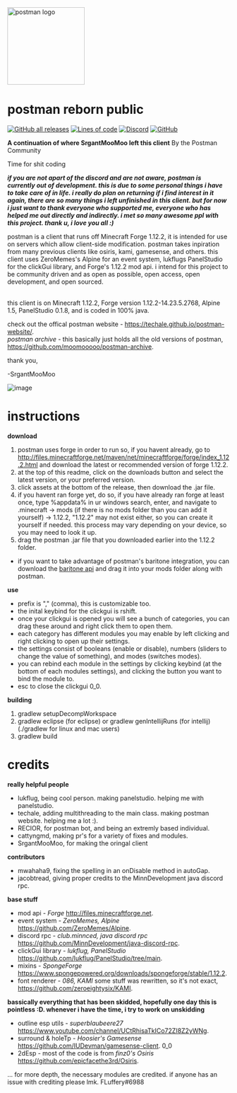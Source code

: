 <img src="https://user-images.githubusercontent.com/69589624/132962368-25885f65-740e-4955-9b31-4a1cb899b660.png" alt="postman logo" width="175"/>

# postman reborn public

[![GitHub all releases](https://img.shields.io/github/downloads/moomooooo/postman/total?color=79C1FF&style=flat-square)](https://github.com/moomooooo/postman/releases)
[![Lines of code](https://img.shields.io/tokei/lines/github/flufferyautism/postman-reborn?color=79C1FF&style=flat-square)](https://github.com//postman-reborn/tree/master/src/main/java/me/srgantmoomoo)
[![Discord](https://img.shields.io/discord/760964236779716648?color=79C1FF&label=discord&style=flat-square)](https://discord.gg/Jd8EmEuhb5)
[![GitHub](https://img.shields.io/github/license/moomooooo/postman?color=79C1FF&style=flat-square)](https://github.com/moomooooo/postman/blob/master/LICENSE)

**A continuation of where SrgantMooMoo left this client**
By the Postman Community

Time for shit coding

***if you are not apart of the discord and are not aware, postman is currently out of development. this is due to some personal things i have to take care of in life. i really do plan on returning if i find interest in it again, there are so many things i left unfinished in this client. but for now i just want to thank everyone who supported me, everyone who has helped me out directly and indirectly. i met so many awesome ppl with this project. thank u, i love you all :)***

postman is a client that runs off Minecraft Forge 1.12.2, it is intended for use on servers which allow client-side modification. postman takes inpiration from many previous clients like osiris, kami, gamesense, and others. this client uses ZeroMemes's Alpine for an event system, lukflugs PanelStudio for the clickGui library, and Forge's 1.12.2 mod api. i intend for this project to be community driven and as open as possible, open access, open development, and open sourced. 
<br>
<br>

this client is on Minecraft 1.12.2, Forge version 1.12.2-14.23.5.2768, Alpine 1.5, PanelStudio 0.1.8, and is coded in 100% java.

check out the offical postman website - https://techale.github.io/postman-website/. <br />
*postman archive* - this basically just holds all the old versions of postman, https://github.com/moomooooo/postman-archive. <br />

thank you,

-SrgantMooMoo

![image](https://user-images.githubusercontent.com/69589624/129431288-d6a1c2db-7a68-488d-b885-901b86ca02f7.png)

# instructions
**download**
1. postman uses forge in order to run so, if you havent already, go to http://files.minecraftforge.net/maven/net/minecraftforge/forge/index_1.12.2.html and download the latest or recommended version of forge 1.12.2. <br />
2. at the top of this readme, click on the downloads button and select the latest version, or your preferred version. <br />
3. click assets at the bottom of the release, then download the .jar file. <br />
4. if you havent ran forge yet, do so, if you have already ran forge at least once, type %appdata% in ur windows search, enter, and navigate to .minecraft -> mods (if there is no mods folder than you can add it yourself) -> 1.12.2, "1.12.2" may not exist either, so you can create it yourself if needed. this process may vary depending on your device, so you may need to look it up. <br />
5. drag the postman .jar file that you downloaded earlier into the 1.12.2 folder. <br />
- if you want to take advantage of postman's baritone integration, you can download the [baritone api](https://github.com/cabaletta/baritone/releases/download/v1.2.14/baritone-api-forge-1.2.14.jar) and drag it into your mods folder along with postman.

**use**
- prefix is "," (comma), this is customizable too.
- the inital keybind for the clickgui is rshift.
- once your clickgui is opened you will see a bunch of categories, you can drag these around and right click them to open them.
- each category has different modules you may enable by left clicking and right clicking to open up their settings.
- the settings consist of booleans (enable or disable), numbers (sliders to change the value of something), and modes (switches modes). 
- you can rebind each module in the settings by clicking keybind (at the bottom of each modules settings), and clicking the button you want to bind the module to.
- esc to close the clickgui 0_0.

**building**
1. gradlew setupDecompWorkspace <br />
2. gradlew eclipse (for eclipse) or gradlew genIntellijRuns (for intellij) <br />
(./gradlew for linux and mac users) <br />
3. gradlew build <br />

# credits
**really helpful people**
- lukflug, being cool person. making panelstudio. helping me with panelstudio.
- techale, adding multithreading to the main class. making postman website. helping me a lot :).
- RECIOR, for postman bot, and being an extremly based individual. <br>
- cattyngmd, making pr's for a variety of fixes and modules. <br>
- SrgantMooMoo, for making the oringal client <br>

**contributors** <br>
- mwahaha9, fixing the spelling in an onDisable method in autoGap.
- jacobtread, giving proper credits to the MinnDevelopment java discord rpc.

**base stuff**
- mod api - *Forge* http://files.minecraftforge.net.
- event system - *ZeroMemes, Alpine* https://github.com/ZeroMemes/Alpine.
- discord rpc - *club.minnced, java discord rpc* https://github.com/MinnDevelopment/java-discord-rpc.
- clickGui library - *lukflug, PanelStudio* https://github.com/lukflug/PanelStudio/tree/main.
- mixins - *SpongeForge* https://www.spongepowered.org/downloads/spongeforge/stable/1.12.2.
- font renderer - *086, KAMI* some stuff was rewritten, so it's not exact, https://github.com/zeroeightysix/KAMI.

**bassically everything that has been skidded, hopefully one day this is pointless :D. whenever i have the time, i try to work on unskidding**
- outline esp utils - *superblaubeere27* https://www.youtube.com/channel/UCtRhisaTkICo72ZI8Z2yWNg.
- surround & holeTp - *Hoosier's Gamesense* https://github.com/IUDevman/gamesense-client. 0_0
- 2dEsp - most of the code is from *finz0's Osiris* https://github.com/epicfacethe3rd/Osiris.

... for more depth, the necessary modules are credited. if anyone has an issue with crediting please lmk. FLuffery#6988
